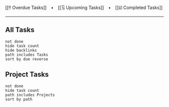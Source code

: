 [[‼️ Overdue Tasks]]  ⠀•⠀ [[🗓️ Upcoming Tasks]]  ⠀•⠀ [[☑️ Completed Tasks]]
  
---
## All Tasks
```tasks
not done
hide task count
hide backlinks
path includes Tasks
sort by due reverse
```
## Project Tasks
```tasks
not done
hide task count
path includes Projects
sort by path
```